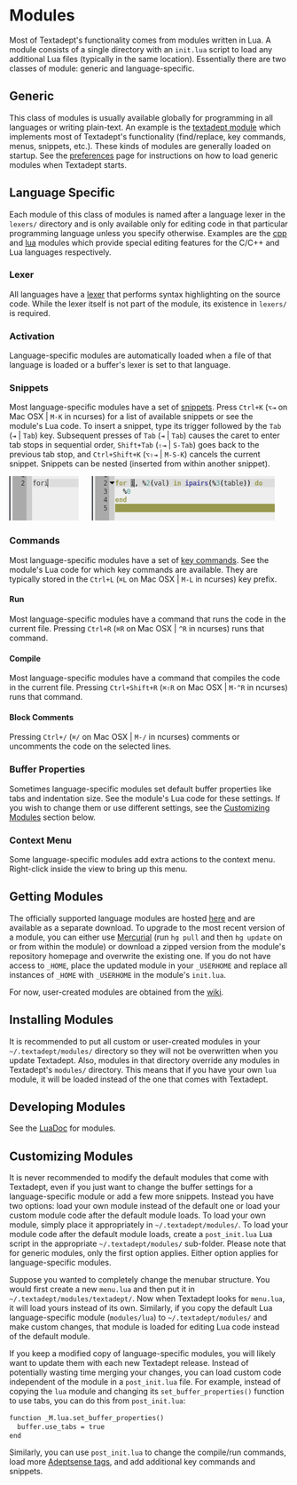 # Modules

Most of Textadept's functionality comes from modules written in Lua. A module
consists of a single directory with an `init.lua` script to load any additional
Lua files (typically in the same location). Essentially there are two classes of
module: generic and language-specific.

## Generic

This class of modules is usually available globally for programming in all
languages or writing plain-text. An example is the [textadept module][] which
implements most of Textadept's functionality (find/replace, key commands, menus,
snippets, etc.). These kinds of modules are generally loaded on startup. See the
[preferences][] page for instructions on how to load generic modules when
Textadept starts.

[textadept module]: api/_M.textadept.html
[preferences]: 9_Preferences.html#User.Init

## Language Specific

Each module of this class of modules is named after a language lexer in the
`lexers/` directory and is only available only for editing code in that
particular programming language unless you specify otherwise. Examples are the
[cpp][] and [lua][] modules which provide special editing features for the C/C++
and Lua languages respectively.

[cpp]: api/_M.cpp.html
[lua]: api/_M.lua.html

### Lexer

All languages have a [lexer][] that performs syntax highlighting on the source
code. While the lexer itself is not part of the module, its existence in
`lexers/` is required.

[lexer]: api/lexer.html

### Activation

Language-specific modules are automatically loaded when a file of that language
is loaded or a buffer's lexer is set to that language.

### Snippets

Most language-specific modules have a set of [snippets][]. Press `Ctrl+K` (`⌥⇥`
on Mac OSX | `M-K` in ncurses) for a list of available snippets or see the
module's Lua code. To insert a snippet, type its trigger followed by the `Tab`
(`⇥` | `Tab`) key. Subsequent presses of `Tab` (`⇥` | `Tab`) causes the caret to
enter tab stops in sequential order, `Shift+Tab` (`⇧⇥` | `S-Tab`) goes back to
the previous tab stop, and `Ctrl+Shift+K` (`⌥⇧⇥` | `M-S-K`) cancels the current
snippet. Snippets can be nested (inserted from within another snippet).

![Snippet](images/snippet.png)
&nbsp;&nbsp;&nbsp;&nbsp;
![Snippet Expanded](images/snippet2.png)

[snippets]: api/_M.textadept.snippets.html

### Commands

Most language-specific modules have a set of [key commands][]. See the module's
Lua code for which key commands are available. They are typically stored in the
`Ctrl+L` (`⌘L` on Mac OSX | `M-L` in ncurses) key prefix.

[key commands]: api/_M.textadept.keys.html

#### Run

Most language-specific modules have a command that runs the code in the current
file. Pressing `Ctrl+R` (`⌘R` on Mac OSX | `^R` in ncurses) runs that command.

#### Compile

Most language-specific modules have a command that compiles the code in the
current file. Pressing `Ctrl+Shift+R` (`⌘⇧R` on Mac OSX | `M-^R` in ncurses)
runs that command.

#### Block Comments

Pressing `Ctrl+/` (`⌘/` on Mac OSX | `M-/` in ncurses) comments or uncomments
the code on the selected lines.

### Buffer Properties

Sometimes language-specific modules set default buffer properties like tabs and
indentation size. See the module's Lua code for these settings. If you wish to
change them or use different settings, see the
[Customizing Modules](#Customizing.Modules) section below.

### Context Menu

Some language-specific modules add extra actions to the context menu.
Right-click inside the view to bring up this menu.

## Getting Modules

The officially supported language modules are hosted [here][] and are available
as a separate download. To upgrade to the most recent version of a module, you
can either use [Mercurial][] (run `hg pull` and then `hg update` on or from
within the module) or download a zipped version from the module's repository
homepage and overwrite the existing one. If you do not have access to `_HOME`,
place the updated module in your `_USERHOME` and replace all instances of
`_HOME` with `_USERHOME` in the module's `init.lua`.

For now, user-created modules are obtained from the [wiki][].

[here]: http://foicica.com/hg
[Mercurial]: http://mercurial.selenic.com
[wiki]: http://foicica.com/wiki/textadept

## Installing Modules

It is recommended to put all custom or user-created modules in your
`~/.textadept/modules/` directory so they will not be overwritten when you
update Textadept. Also, modules in that directory override any modules in
Textadept's  `modules/` directory. This means that if you have your own `lua`
module, it will be loaded instead of the one that comes with Textadept.

## Developing Modules

See the [LuaDoc][] for modules.

[LuaDoc]: api/_M.html

## Customizing Modules

It is never recommended to modify the default modules that come with Textadept,
even if you just want to change the buffer settings for a language-specific
module or add a few more snippets. Instead you have two options: load your own
module instead of the default one or load your custom module code after the
default module loads. To load your own module, simply place it appropriately in
`~/.textadept/modules/`. To load your module code after the default module
loads, create a `post_init.lua` Lua script in the appropriate
`~/.textadept/modules/` sub-folder. Please note that for generic modules, only
the first option applies. Either option applies for language-specific modules.

Suppose you wanted to completely change the menubar structure. You would first
create a new `menu.lua` and then put it in `~/.textadept/modules/textadept/`.
Now when Textadept looks for `menu.lua`, it will load yours instead of its own.
Similarly, if you copy the default Lua language-specific module (`modules/lua`)
to `~/.textadept/modules/` and make custom changes, that module is loaded for
editing Lua code instead of the default module.

If you keep a modified copy of language-specific modules, you will likely want
to update them with each new Textadept release. Instead of potentially wasting
time merging your changes, you can load custom code independent of the module in
a `post_init.lua` file. For example, instead of copying the `lua` module and
changing its `set_buffer_properties()` function to use tabs, you can do this
from `post_init.lua`:

    function _M.lua.set_buffer_properties()
      buffer.use_tabs = true
    end

Similarly, you can use `post_init.lua` to change the compile/run commands, load
more [Adeptsense tags][], and add additional key commands and snippets.

[Adeptsense tags]: api/_M.textadept.adeptsense.html#load_ctags
